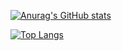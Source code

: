 [![Anurag's GitHub stats](https://seikexianreadme.vercel.app/api?username=Seikexian&count_private=true)](https://github.com/anuraghazra/github-readme-stats)  

[![Top Langs](https://seikexianreadme.vercel.app/api/top-langs/?username=Seikexian&layout=compact&count_private=true)](https://github.com/anuraghazra/github-readme-stats)

<!--
**Seikexian/Seikexian** is a ✨ _special_ ✨ repository because its `README.md` (this file) appears on your GitHub profile.

Here are some ideas to get you started:

- 🔭 I’m currently working on ...
- 🌱 I’m currently learning ...
- 👯 I’m looking to collaborate on ...
- 🤔 I’m looking for help with ...
- 💬 Ask me about ...
- 📫 How to reach me: ...
- 😄 Pronouns: ...
- ⚡ Fun fact: ...
-->
